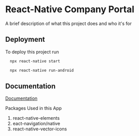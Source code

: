 
# React-Native Company Portal

A brief description of what this project does and who it's for


## Deployment

To deploy this project run

```bash
  npx react-native start
```

```bash
  npx react-native run-android
```

## Documentation

[Documentation](https://linktodocumentation)

Packages Used in this App
1. react-native-elements
2. eact-navigation/native
3. react-native-vector-icons

